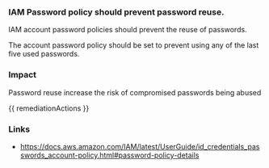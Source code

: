
### IAM Password policy should prevent password reuse.

IAM account password policies should prevent the reuse of passwords. 

The account password policy should be set to prevent using any of the last five used passwords.

### Impact
Password reuse increase the risk of compromised passwords being abused

<!-- DO NOT CHANGE -->
{{ remediationActions }}

### Links
- https://docs.aws.amazon.com/IAM/latest/UserGuide/id_credentials_passwords_account-policy.html#password-policy-details
        